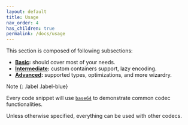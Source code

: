 ```yaml
---
layout: default
title: Usage
nav_order: 4
has_children: true
permalink: /docs/usage
---
```


This section is composed of following subsections:

* **[Basic](basic):** should cover most of your needs.
* **[Intermediate](intermediate):** custom containers support, lazy encoding.
* **[Advanced](advanced):** supported types, optimizations, and more wizardry.

Note
{: .label .label-blue}

Every code snippet will use [`base64`]() to demonstrate common codec functionalities.

Unless otherwise specified, everything can be used with other codecs.

